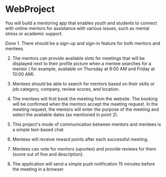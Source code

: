 # WebProject
You will build a mentoring app that enables youth and students to connect with online
mentors for assistance with various issues, such as mental stress or academic support.

 _Done_ 1. There should be a sign-up and sign-in feature for both mentors and mentees.                  

2. The mentors can provide available slots for meetings that will be displayed next to
their profile picture when a mentee searches for a mentor ( for example, available on
Thursday at 9:00 AM and Friday at 10:00 AM).

3. Mentees should be able to search for mentors based on their skills or job category,
company, review scores, and location.

4. The mentees will first book the meeting from the website. The booking will be
confirmed when the mentors accept the meeting request. In the meeting request, the
mentors will enter the purpose of the meeting and select the available dates (as
mentioned in point 2).

5. This project's mode of communication between mentors and mentees is a simple
text-based chat.

6. Mentees will receive reward points after each successful meeting.

7. Mentees can vote for mentors (upvotes) and provide reviews for them (score out of
five and description).

8. The application will send a simple push notification 15 minutes before the meeting in
a browser.
